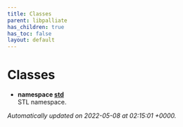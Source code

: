 ```yaml
---
title: Classes
parent: libpalliate
has_children: true
has_toc: false
layout: default
---
```


# Classes




* **namespace [std](/libpalliate/generated/Namespaces/namespacestd)** <br>STL namespace. 




_Automatically updated on 2022-05-08 at 02:15:01 +0000._
